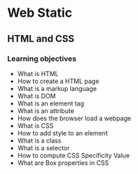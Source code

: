 # Web Static
## HTML and CSS
### Learning objectives
* What is HTML
* How to create a HTML page
* What is a markup language
* What is DOM
* What is an element tag
* What is an attribute
* How does the browser load a webpage
* What is CSS
* How to add style to an element
* What is a class
* What is a selector
* How to compute CSS Specificity Value
* What are Box properties in CSS
